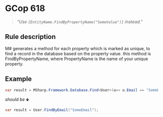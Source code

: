 ﻿# GCop 618

> *"Use `{EntityName.FindByPropertyName("SomeValue")}` instead."*

## Rule description

M# generates a method for each property which is marked as unique, to find a record in the database based on the property value. this method is FindByPropertyName, where PropertyName is the name of your unique property.

## Example

```csharp
var result = MSharp.Framework.Database.Find<User>(u=> u.Email == "SomeEmail");
```

*should be* 🡻

```csharp
var result = User.FindByEmail("SomeEmail");
```

